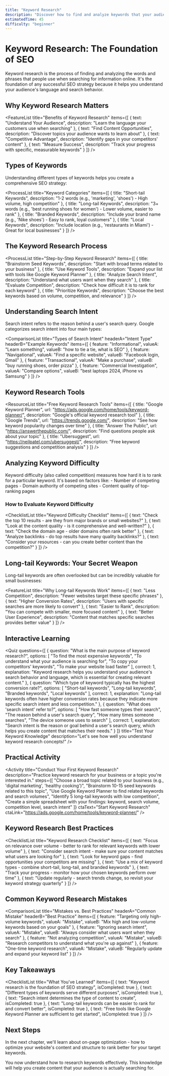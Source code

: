 ```yaml
---
title: "Keyword Research"
description: "Discover how to find and analyze keywords that your audience is searching for."
estimatedTime: 45
difficulty: "beginner"
---
```


# Keyword Research: The Foundation of SEO

Keyword research is the process of finding and analyzing the words and phrases that people use when searching for information online. It's the foundation of any successful SEO strategy because it helps you understand your audience's language and search behavior.

## Why Keyword Research Matters

<FeatureList 
  title="Benefits of Keyword Research"
  items={[
    { text: "Understand Your Audience", description: "Learn the language your customers use when searching" },
    { text: "Find Content Opportunities", description: "Discover topics your audience wants to learn about" },
    { text: "Competitive Advantage", description: "Identify gaps in your competitors' content" },
    { text: "Measure Success", description: "Track your progress with specific, measurable keywords" }
  ]}
/>

## Types of Keywords

Understanding different types of keywords helps you create a comprehensive SEO strategy:

<ProcessList 
  title="Keyword Categories"
  items={[
    { title: "Short-tail Keywords", description: "1-2 words (e.g., 'marketing', 'shoes') - High volume, high competition" },
    { title: "Long-tail Keywords", description: "3+ words (e.g., 'best running shoes for women') - Lower volume, easier to rank" },
    { title: "Branded Keywords", description: "Include your brand name (e.g., 'Nike shoes') - Easy to rank, loyal customers" },
    { title: "Local Keywords", description: "Include location (e.g., 'restaurants in Miami') - Great for local businesses" }
  ]}
/>

## The Keyword Research Process

<ProcessList 
  title="Step-by-Step Keyword Research"
  items={[
    { title: "Brainstorm Seed Keywords", description: "Start with broad terms related to your business" },
    { title: "Use Keyword Tools", description: "Expand your list with tools like Google Keyword Planner" },
    { title: "Analyze Search Intent", description: "Understand what users want when they search" },
    { title: "Evaluate Competition", description: "Check how difficult it is to rank for each keyword" },
    { title: "Prioritize Keywords", description: "Choose the best keywords based on volume, competition, and relevance" }
  ]}
/>

## Understanding Search Intent

Search intent refers to the reason behind a user's search query. Google categorizes search intent into four main types:

<ComparisonList 
  title="Types of Search Intent"
  headerA="Intent Type"
  headerB="Example Keywords"
  items={[
    { feature: "Informational", valueA: "Learn something", valueB: "how to tie a tie, what is SEO" },
    { feature: "Navigational", valueA: "Find a specific website", valueB: "Facebook login, Gmail" },
    { feature: "Transactional", valueA: "Make a purchase", valueB: "buy running shoes, order pizza" },
    { feature: "Commercial Investigation", valueA: "Compare options", valueB: "best laptops 2024, iPhone vs Samsung" }
  ]}
/>

## Keyword Research Tools

<ResourceList 
  title="Free Keyword Research Tools"
  items={[
    { title: "Google Keyword Planner", url: "https://ads.google.com/home/tools/keyword-planner/", description: "Google's official keyword research tool" },
    { title: "Google Trends", url: "https://trends.google.com/", description: "See how keyword popularity changes over time" },
    { title: "Answer The Public", url: "https://answerthepublic.com/", description: "Find questions people ask about your topic" },
    { title: "Ubersuggest", url: "https://neilpatel.com/ubersuggest/", description: "Free keyword suggestions and competition analysis" }
  ]}
/>

## Analyzing Keyword Difficulty

<Callout type="info" title="Keyword Difficulty">
Keyword difficulty (also called competition) measures how hard it is to rank for a particular keyword. It's based on factors like:
- Number of competing pages
- Domain authority of competing sites
- Content quality of top-ranking pages
</Callout>

### How to Evaluate Keyword Difficulty

<ChecklistList 
  title="Keyword Difficulty Checklist"
  items={[
    { text: "Check the top 10 results - are they from major brands or small websites?" },
    { text: "Look at the content quality - is it comprehensive and well-written?" },
    { text: "Check the domain age - older domains often rank better" },
    { text: "Analyze backlinks - do top results have many quality backlinks?" },
    { text: "Consider your resources - can you create better content than the competition?" }
  ]}
/>

## Long-tail Keywords: Your Secret Weapon

Long-tail keywords are often overlooked but can be incredibly valuable for small businesses:

<FeatureList 
  title="Why Long-tail Keywords Work"
  items={[
    { text: "Less Competition", description: "Fewer websites target these specific phrases" },
    { text: "Higher Conversion Rates", description: "Users with specific searches are more likely to convert" },
    { text: "Easier to Rank", description: "You can compete with smaller, more focused content" },
    { text: "Better User Experience", description: "Content that matches specific searches provides better value" }
  ]}
/>

## Interactive Learning

<Quiz 
  questions={[
    {
      question: "What is the main purpose of keyword research?",
      options: [
        "To find the most expensive keywords",
        "To understand what your audience is searching for",
        "To copy your competitors' keywords",
        "To make your website load faster"
      ],
      correct: 1,
      explanation: "Keyword research helps you understand your audience's search behavior and language, which is essential for creating relevant content."
    },
    {
      question: "Which type of keyword typically has the highest conversion rate?",
      options: [
        "Short-tail keywords",
        "Long-tail keywords",
        "Branded keywords",
        "Local keywords"
      ],
      correct: 1,
      explanation: "Long-tail keywords often have higher conversion rates because they indicate more specific search intent and less competition."
    },
    {
      question: "What does 'search intent' refer to?",
      options: [
        "How fast someone types their search",
        "The reason behind a user's search query",
        "How many times someone searches",
        "The device someone uses to search"
      ],
      correct: 1,
      explanation: "Search intent is the reason or goal behind a user's search query, which helps you create content that matches their needs."
    }
  ]}
  title="Test Your Keyword Knowledge"
  description="Let's see how well you understand keyword research concepts!"
/>

## Practical Activity

<Activity 
  title="Conduct Your First Keyword Research"
  description="Practice keyword research for your business or a topic you're interested in."
  steps={[
    "Choose a broad topic related to your business (e.g., 'digital marketing', 'healthy cooking')",
    "Brainstorm 10-15 seed keywords related to this topic",
    "Use Google Keyword Planner to find related keywords and search volumes",
    "Identify 5 long-tail keywords with low competition",
    "Create a simple spreadsheet with your findings: keyword, search volume, competition level, search intent"
  ]}
  ctaText="Start Keyword Research"
  ctaLink="https://ads.google.com/home/tools/keyword-planner/"
/>

## Keyword Research Best Practices

<ChecklistList 
  title="Keyword Research Checklist"
  items={[
    { text: "Focus on relevance over volume - better to rank for relevant keywords with lower volume" },
    { text: "Consider search intent - make sure your content matches what users are looking for" },
    { text: "Look for keyword gaps - find opportunities your competitors are missing" },
    { text: "Use a mix of keyword types - combine short-tail, long-tail, and branded keywords" },
    { text: "Track your progress - monitor how your chosen keywords perform over time" },
    { text: "Update regularly - search trends change, so revisit your keyword strategy quarterly" }
  ]}
/>

## Common Keyword Research Mistakes

<ComparisonList 
  title="Mistakes vs. Best Practices"
  headerA="Common Mistake"
  headerB="Best Practice"
  items={[
    { feature: "Targeting only high-volume keywords", valueA: "Mistake", valueB: "Mix high and low-volume keywords based on your goals" },
    { feature: "Ignoring search intent", valueA: "Mistake", valueB: "Always consider what users want when they search" },
    { feature: "Not analyzing competition", valueA: "Mistake", valueB: "Research competitors to understand what you're up against" },
    { feature: "One-time keyword research", valueA: "Mistake", valueB: "Regularly update and expand your keyword list" }
  ]}
/>

## Key Takeaways

<ChecklistList 
  title="What You've Learned"
  items={[
    { text: "Keyword research is the foundation of SEO strategy", isCompleted: true },
    { text: "Different types of keywords serve different purposes", isCompleted: true },
    { text: "Search intent determines the type of content to create", isCompleted: true },
    { text: "Long-tail keywords can be easier to rank for and convert better", isCompleted: true },
    { text: "Free tools like Google Keyword Planner are sufficient to get started", isCompleted: true }
  ]}
/>

<ReflectionPrompt 
  prompt="Think about your business or website. What are 5 specific questions your customers might ask that you could create content around?"
/>

## Next Steps

In the next chapter, we'll learn about on-page optimization - how to optimize your website's content and structure to rank better for your target keywords.

<Callout type="success" title="Great Job!">
You now understand how to research keywords effectively. This knowledge will help you create content that your audience is actually searching for.
</Callout>
